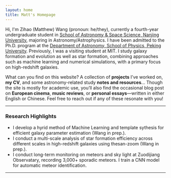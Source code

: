 ```yaml
---
layout: home
title: Matt's Homepage
---
```


Hi, I'm Zihao (Matthew) Wang (pronoun: he/they), currently a fourth-year undergraduate student in [School of Astronomy & Space Science, Nanjing University](https://astronomy.nju.edu.cn/EN/index.html), majoring in Astronomy/Astrophysics. I have been admitted to the Ph.D. program at the [Department of Astronomy, School of Physics, Peking University](https://astro.pku.edu.cn/). Previously, I was a visiting student at MIT. I study galaxy formation and evolution as well as star formation, combining approaches such as machine learning and numerical simulations, with a primary focus on high-redshift galaxies.


What can you find on this website? A collection of **projects** I’ve worked on, **my CV**, and some astronomy-related study **notes and resources**... Though the site is mostly for academic use, you’ll also find the occasional blog post on **European cinema**, **music reviews**, or **personal essays**—written in either English or Chinese. Feel free to reach out if any of these resonate with you!



***

### Research Highlights
- I develop a hyrid method of Machine Learning and template sythesis for efficient galaxy parameter estimation (Wang in prep.).
- I conduct a multi-scale analysis of star formation efficiency across different scales in high-redshift galaxies using thesan-zoom (Wang in prep.).
- I conduct long-term monitoring on meteors and sky light at Zuodijiang Observatary, recording 3,000+ sporadic meteors. I train a CNN model for automatic meteor identification.

***



